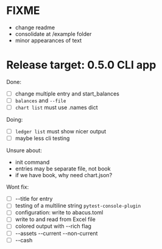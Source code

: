 # FIXME

- change readme
- consolidate at /example folder
- minor appearances of text

# Release target: 0.5.0 CLI app

Done:

- [ ] change multiple entry and start_balances
- [ ] `balances` and `--file`
- [ ] `chart list` must use .names dict

Doing:

- [ ] `ledger list` must show nicer output
- [ ] maybe less cli testing

Unsure about:

- init command
- entries may be separate file, not book
- if we have book, why need chart.json?

Wont fix:

- [ ] --title for entry
- [ ] testing of a multiline string `pytest-console-plugin`
- [ ] configuration: write to abacus.toml
- [ ] write to and read from Excel file
- [ ] colored output with --rich flag
- [ ] --assets --current --non-current
- [ ] --cash
